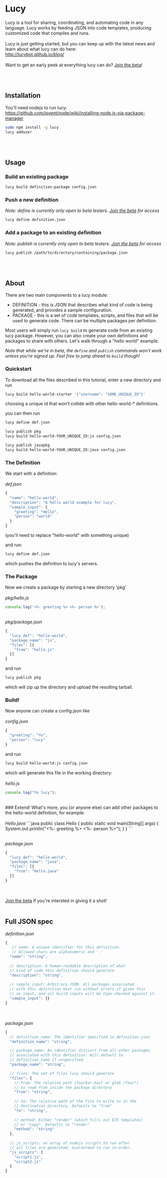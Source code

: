 Lucy
====
Lucy is a tool for sharing, coordinating, and automating code in any language. Lucy works by feeding JSON into code templates, producing customized code that compiles and runs.
<br><br>
Lucy is just getting started, but you can keep up with the latest news and learn about what lucy can do here:<br>
http://lucybot.github.io/blog/
<br><br>
Want to get an early peek at everything lucy can do? <a href="http://lucybot.github.io/blog/">Join the beta</a>!

<br><br>
## Installation
You'll need nodejs to run lucy:<br>
https://github.com/joyent/node/wiki/installing-node.js-via-package-manager

```bash
sudo npm install -g lucy
lucy adduser
```
<br><br>
## Usage
### Build an existing package
```bash
lucy build definition:package config.json
```

### Push a new definition
<i>Note: define is currently only open to beta testers.  <a href="http://lucybot.github.io/blog/">Join the beta</a> for access</i>
```bash
lucy define definition.json
```

### Add a package to an existing definition
<i>Note: publish is currently only open to beta testers. <a href="http://lucybot.github.io/blog/">Join the beta</a> for access</i>
```bash
lucy publish /path/to/directory/containing/package.json
```
<br><br>
## About
There are two main components to a lucy module:<br>
* DEFINITION - this is JSON that describes what kind of code is being generated, and provides a sample configuration.<br>
* PACKAGE - this is a set of code templates, scripts, and files that will be used to generate code. There can be multiple packages per definition.<br>

Most users will simply run ```lucy build``` to generate code from an existing lucy package. However, you can also create your own definitions and packages to share with others. Let's walk through a "hello world" example.

<i>Note that while we're in beta, the ```define``` and ```publish``` commands won't work unless you're signed up. Feel free to jump ahead to ```build``` though!</i>

### Quickstart
To download all the files described in this tutorial, enter a new directory and run
```bash
lucy build hello-world-starter '{"username": "SOME_UNIQUE_ID"}'
```
choosing a unique id that won't collide with other hello-world-* definitions.

you can then run
```bash
lucy define def.json

lucy publish pkg
lucy build hello-world-YOUR_UNIQUE_ID:js config.json

lucy publish javapkg
lucy build hello-world-YOUR_UNIQUE_ID:java config.json
```

### The Definition
We start with a definition:
<br><br><i>def.json</i>
```js
{
  "name": "hello-world",
  "description": "A hello world example for lucy",
  "sample_input": {
    "greeting": "Hello",
    "person": "world"
  }
}
```
(you'll need to replace "hello-world" with something unique)

and run:
```bash
lucy define def.json
```
which pushes the definition to lucy's servers.
<br>
### The Package
Now we create a package by starting a new directory 'pkg'
<br><br><i>pkg/hello.js</i>
```js
console.log('<%- greeting %> <%- person %>');
```

<br><i>pkg/package.json</i>
```js
{
  "lucy_def": "hello-world",
  "package_name": "js",
  "files": [{
    "from": "hello.js"
  }]
}
```

and run
```bash
lucy publish pkg
```
which will zip up the directory and upload the resulting tarball.
<br>
### Build!
Now anyone can create a config.json like
<br><br><i>config.json</i>
```js
{
  "greeting": "Yo",
  "person": "lucy"
}
```

and run
```bash
lucy build hello-world:js config.json
```

which will generate this file in the working directory:
<br><br><i>hello.js</i>
```js
console.log("Yo lucy");
```
<br>
### Extend!
What's more, you (or anyone else) can add other packages to the hello-world definition, for example:
<br><br><i>Hello.java</i>
```java
public class Hello {
  public static void main(String[] args) {
    System.out.println("<%- greeting %> <%- person %>");
  }
}
```

<br><i>package.json</i>
```js
{
  "lucy_def": "hello-world",
  "package_name": "java",
  "files": [{
    "from": "Hello.java"
  }]
}
```
<br><br>
<a href="http://lucybot.github.io/blog/">Join the beta</a> if you're intersted in giving it a shot!
<br><br>

## Full JSON spec
<i>definition.json</i>
```js
{
   // name: A unique identifier for this definition.
   // Allowed chars are alphanumeric and '-'
  "name": "string",
  
  // description: A human-readable description of what
  // kind of code this definition should generate
  "description": "string",
  
  // sample_input: Arbitrary JSON. All packages associated
  // with this definition must run without errors if given this
  // as input, and all build inputs will be type-checked against it.
  "sample_input": {}
}
```
<br><br>
<i>package.json</i>
```js
{
  // definition_name: The identifier specified in definition.json
  "definition_name": "string",

  // package_name: An identifier distinct from all other packages
  // associated with this definition. Will default to
  // definition_name if unspecified
  "package_name": "string",

  // files: The set of files lucy should generate
  "files": {
    // from: The relative path (foo/bar.baz) or glob (foo/*)
    // to read from inside the package directory
    "from": "string",
    
    // to: The relative path of the file to write to in the
    // destination directory. Defaults to "from"
    "to": "string",
    
    // method: Either "render" (which fills out EJS templates)
    // or "copy". Defaults to "render"
    "method": "string"
  },
  
  // js_scripts: an array of nodejs scripts to run after
  // all files are generated. Guaranteed to run in-order.
  "js_scripts": [
    "script1.js",
    "script2.js"
  ]
}
```
